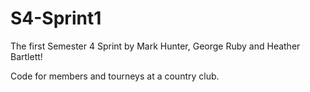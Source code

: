 # S4-Sprint1
The first Semester 4 Sprint by Mark Hunter, George Ruby and Heather Bartlett!

Code for members and tourneys at a country club.
